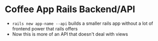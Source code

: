 # Coffee App Rails Backend/API

- `rails new app-name --api` builds a smaller rails app without a lot of frontend power that rails offers
- Now this is more of an API that doesn't deal with views

